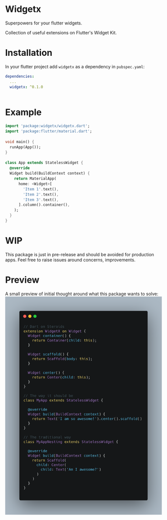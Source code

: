 # Widgetx
Superpowers for your flutter widgets.

Collection of useful extensions on Flutter's Widget Kit.

# Installation

In your flutter project add `widgetx` as a dependency in `pubspec.yaml`:

```yml
dependencies:
  ...
  widgetx: ^0.1.0
    
```

# Example

```dart
import 'package:widgetx/widgetx.dart';
import 'package:flutter/material.dart';

void main() {
  runApp(App());
}

class App extends StatelessWidget {
  @override
  Widget build(BuildContext context) {
    return MaterialApp(
      home: <Widget>[
        'Item 1'.text(),
        'Item 2'.text(),
        'Item 3'.text(),
      ].column().container(),
    );
  }
}
```

# WIP
This package is just in pre-release and should be avoided for production apps.
Feel free to raise issues around concerns, improvements.

# Preview
A small preview of initial thought around what this package wants to solve:
![](https://raw.githubusercontent.com/ishaan1995/widgetx/master/art/carbon.png "Concept of Widget Extensions")
